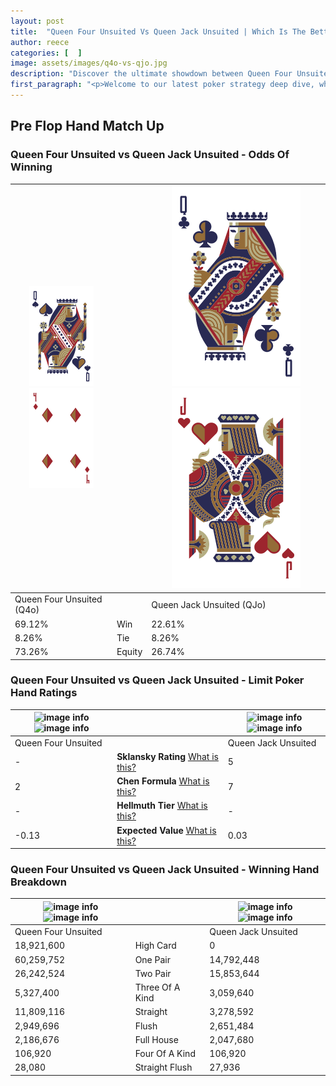 ```yaml
---
layout: post
title:  "Queen Four Unsuited Vs Queen Jack Unsuited | Which Is The Better Hand In Poker? A Complete Guide"
author: reece
categories: [  ]
image: assets/images/q4o-vs-qjo.jpg
description: "Discover the ultimate showdown between Queen Four Unsuited and Queen Jack Unsuited in poker! Uncover the odds, strategies, and scenarios where one hand triumphs over the other. Get ready to up your poker game with this thrilling analysis."
first_paragraph: "<p>Welcome to our latest poker strategy deep dive, where we're pitting two distinct hands against each other in a high-stakes showdown: Queen Four Unsuited vs Queen Jack Unsuited.</p><p>In the dynamic world of poker, every decision counts, and knowing which hand holds the upper hand is key to your success at the table.</p><p>In this article, we'll dissect these two hands, explore the scenarios where one dominates the other, and equip you with the knowledge to make strategic choices that can tip the odds in your favor.</p><p>Get ready to unravel the intriguing dynamics of these poker hands and elevate your game to new heights.</p>"
---
```




[comment]: # (sp0)

## Pre Flop Hand Match Up

<div class="table hand-ratings" markdown="1"> 



### Queen Four Unsuited vs Queen Jack Unsuited - Odds Of Winning


    
| ![image info](assets/images/hand1/q.png) ![image info](assets/images/hand1/4o.png) |  | ![image info](assets/images/hand2/q.png) ![image info](assets/images/hand2/jo.png) |
| -------- | -------- | -------- |
| Queen Four Unsuited (Q4o) |  | Queen Jack Unsuited (QJo) |
| 69.12% | Win | 22.61% |
| 8.26% | Tie | 8.26% |
| 73.26% | Equity | 26.74% |




[comment]: # (sp1)



### Queen Four Unsuited vs Queen Jack Unsuited - Limit Poker Hand Ratings


    
| ![image info](https://www.riverpairs.com/assets/images/hand1/q.png) ![image info](https://www.riverpairs.com/assets/images/hand1/4o.png) |  | ![image info](https://www.riverpairs.com/assets/images/hand2/q.png) ![image info](https://www.riverpairs.com/assets/images/hand2/jo.png) |
| -------- | -------- | -------- |
| Queen Four Unsuited |  | Queen Jack Unsuited |
| - | **Sklansky Rating** [What is this?](/sklansky-rating-explained) | 5 |
| 2 | **Chen Formula** [What is this?](/chen-formula-explained) | 7 |
| - | **Hellmuth Tier** [What is this?](/Hellmuth-tier-explained) | - |
| -0.13 | **Expected Value** [What is this?](/expected-value-explained) | 0.03 |




[comment]: # (sp2)



### Queen Four Unsuited vs Queen Jack Unsuited - Winning Hand Breakdown


    
| ![image info](https://www.riverpairs.com/assets/images/hand1/q.png) ![image info](https://www.riverpairs.com/assets/images/hand1/4o.png) |  | ![image info](https://www.riverpairs.com/assets/images/hand2/q.png) ![image info](https://www.riverpairs.com/assets/images/hand2/jo.png) |
| -------- | -------- | -------- |
| Queen Four Unsuited |  | Queen Jack Unsuited |
| 18,921,600 | High Card | 0 |
| 60,259,752 | One Pair | 14,792,448 |
| 26,242,524 | Two Pair | 15,853,644 |
| 5,327,400 | Three Of A Kind | 3,059,640 |
| 11,809,116 | Straight | 3,278,592 |
| 2,949,696 | Flush | 2,651,484 |
| 2,186,676 | Full House | 2,047,680 |
| 106,920 | Four Of A Kind | 106,920 |
| 28,080 | Straight Flush | 27,936 |




[comment]: # (sp3)



</div>

[comment]: # (sp4)



[comment]: # (sp5)

